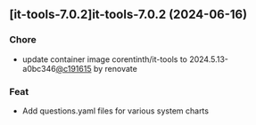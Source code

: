 

## [it-tools-7.0.2]it-tools-7.0.2 (2024-06-16)

### Chore



- update container image corentinth/it-tools to 2024.5.13-a0bc346[@c191615](https://github.com/c191615) by renovate

### Feat



- Add questions.yaml files for various system charts